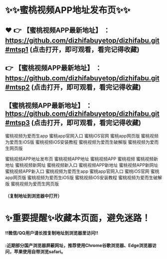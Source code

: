# :sparkles::sparkles:蜜桃视频APP地址发布页:sparkles::sparkles:

 :heart: :point_right: 【蜜桃视频APP最新地址】 ：https://github.com/dizhifabuyetop/dizhifabu.git#mtsp1 (点击打开，即可观看，看完记得收藏)
 ------
:point_right: 【蜜桃视频APP最新地址】 ：https://github.com/dizhifabuyetop/dizhifabu.git#mtsp2 (点击打开，即可观看，看完记得收藏)
 ------
【蜜桃视频APP最新地址】 ：https://github.com/dizhifabuyetop/dizhifabu.git#mtsp3 (点击打开，即可观看，看完记得收藏)
 ------


蜜桃视频为爱而生app
蜜桃app官网入口
蜜桃iOS官网
蜜桃app网页版
蜜桃视频为爱而生iOS版
蜜桃视频iOS安装教程
蜜桃视频为爱而生破解版
蜜桃视频为爱而生网页版

蜜桃视频APP地址发布页 蜜桃视频APP地址 蜜桃视频APP 蜜桃视频  蜜桃视频新地址 蜜桃视频新网址 蜜桃视频新入口 蜜桃视频APP新地址 蜜桃视频APP新网址 蜜桃视频APP新入口 蜜桃视频为爱而生app 蜜桃app官网入口 蜜桃iOS官网 蜜桃app网页版 蜜桃视频为爱而生iOS版 蜜桃视频iOS安装教程 蜜桃视频为爱而生破解版 蜜桃视频为爱而生网页版

#### （复制地址到浏览器中打开）
# :sparkles:重要提醒:sparkles:收藏本页面，避免迷路！
#### ‼️微信/QQ用户请长按复制地址到浏览器里访问‼
#### :近期部分国产浏览器屏蔽网址，推荐使用Chrome谷歌浏览器、Edge浏览器访问，苹果使用自带浏览safari。
